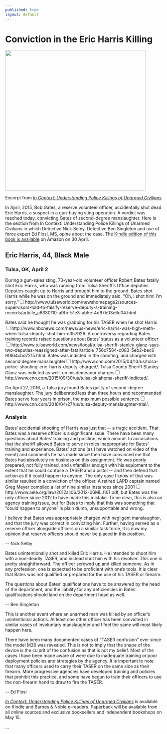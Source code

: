 ```yaml
---
published: true
layout: default
---
```

<h1>Conviction in the Eric Harris Killing</h1>
<p><img class="right" width="450px" src="https://nselby.github.io/assets/img/sorry_I_shot_him.png" /></p>

<p>Excerpt from <em><a href="http://www.amazon.com/Context-Understanding-Killings-Unarmed-Civilians-ebook/dp/B01DO9NTAG/ref=sr_1_2" target="_blank">In Context: Understanding Police Killings of Unarmed Civilians</a></em> </p>


<p>In April, 2015, Bob Gates, a reserve volunteer officer, accidentally shot dead Eric Harris, a suspect in a gun-buying sting operation. A verdict was reached today, convicting Gates of second-degree manslaughter. Here is the section from In Context: Understanding Police Killings of Unarmed Civilians in which Detective Nick Selby, Detective Ben Singleton and use of force expert Ed Flosi, MS, opine about the case. The <a href="http://www.amazon.com/Context-Understanding-Killings-Unarmed-Civilians-ebook/dp/B01DO9NTAG/ref=sr_1_2" target="_blank">Kindle edition of this book is available</a> on Amazon on 30 April. </p>


<h2>Eric Harris, 44, Black Male</h2>

<h3>Tulsa, OK, April 2</h3>

<p>During a gun-sales sting, 73-year-old volunteer officer Robert Bates fatally shot Eric Harris, who was running from Tulsa Sheriff’s Office deputies. Deputies caught up to Harris and brought him to the ground. Bates shot Harris while he was on the ground and immediately said, “Oh, I shot him! I’m sorry.”<label for="sn-demo" class="margin-toggle sidenote-number"></label><input type="checkbox" id="sn-demo" class="margin-toggle"/><span class="sidenote">http://www.tulsaworld.com/newshomepage2/sources-supervisors-told-to-falsify-reserve-deputy-s-training-records/article_a6330f10-a9fb-51e3-ab5e-4d97b03c6c04.html</span></p>

<p>Bates said he thought he was grabbing for his TASER when he shot Harris<label for="sn-demo" class="margin-toggle sidenote-number"></label><input type="checkbox" id="sn-demo" class="margin-toggle"/><span class="sidenote">http://www.nbcnews.com/news/us-news/eric-harris-was-high-meth-when-tulsa-deputy-shot-him-n357926</span>. A controversy regarding Bates training records raised questions about Bates’ status as a volunteer officer<label for="sn-demo" class="margin-toggle sidenote-number"></label><input type="checkbox" id="sn-demo" class="margin-toggle"/><span class="sidenote">http://www.tulsaworld.com/news/local/tulsa-sheriff-stanley-glanz-says-two-deputies-reassigned-after-fatal/article_756c7584-c083-5eb2-bec6-9f864cbd7215.html</span>. Bates was indicted in the shooting, and charged with second degree manslaughter<label for="sn-demo" class="margin-toggle sidenote-number"></label><input type="checkbox" id="sn-demo" class="margin-toggle"/><span class="sidenote">http://www.cnn.com/2015/04/13/us/tulsa-police-shooting-eric-harris-deputy-charged/</span>. Tulsa County Sheriff Stanley Glanz was indicted as well, on misdemeanor charges<label for="sn-demo" class="margin-toggle sidenote-number"></label><input type="checkbox" id="sn-demo" class="margin-toggle"/><span class="sidenote">http://www.cnn.com/2015/09/30/us/tulsa-oklahoma-sheriff-indicted/</span>.</p>

<p>On April 27, 2016, a Tulsa jury found Bates guilty of second-degree manslaughter. The jury deliberated less than three hours and recommended Bates serve four years in prison, the maximum possible sentence<label for="sn-demo" class="margin-toggle sidenote-number"></label><input type="checkbox" id="sn-demo" class="margin-toggle"/><span class="sidenote">http://www.cnn.com/2016/04/27/us/tulsa-deputy-manslaughter-trial/</span>.</p>

<h3>Analysis</h3>

<p>Bates’ accidental shooting of Harris was just that -- a tragic accident. That Bates was a reserve officer is a significant issue. There have been many questions about Bates’ training and position, which amount to accusations that the sheriff allowed Bates to serve in roles inappropriate for Bates’ training and experience. Bates’ actions (as I have watched on video of the event) and comments he has made since then have convinced me that Bates had absolutely no business on this assignment. He was poorly prepared, not fully trained, and unfamiliar enough with his equipment to the extent that he could confuse a TASER and a pistol -- and then defend that action as if it could happen to anyone. The only case I know of that was similar resulted in a conviction of the officer. A retired LAPD captain named Greg Meyer compiled a list of nine similar instances since 2001<label for="sn-demo" class="margin-toggle sidenote-number"></label><input type="checkbox" id="sn-demo" class="margin-toggle"/><span class="sidenote">http://www.aele.org/law/2012all06/2012-06MLJ101.pdf</span>, but Bates was the only officer since 2012 to have made this mistake. To be clear, this is also an agency training issue, but for Bates to imply that this was something that “could happen to anyone” is plain dumb, unsupportable and wrong.</p>

<p>I believe that Bates was appropriately charged with negligent manslaughter, and that the jury was correct in convicting him. Further, having served as a reserve officer alongside officers on a similar task force, it is now my opinion that reserve officers should never be placed in this position.</p>

<p>-- Nick Selby</p>

<p>Bates unintentionally shot and killed Eric Harris. He intended to shoot him with a non-deadly TASER, and instead shot him with his revolver. This one is pretty straightforward. The officer screwed up and killed someone. As in any profession, one is expected to be proficient with one’s tools. It is clear that Bates was not qualified or prepared for the use of his TASER or firearm. </p>

<p>The questions about Bates’ qualifications have to be answered by the head of the department, and the liability for any deficiencies in Bates’ qualifications should land on the department head as well.</p>

<p>-- Ben Singleton</p>

<p>This is another event where an unarmed man was killed by an officer’s unintentional actions. At least one other officer has been convicted in similar cases of involuntary manslaughter and I feel the same will most likely happen here.</p>

<p>There have been many documented cases of “TASER confusion” ever since the model M26 was revealed. This is not to imply that the shape of the device is the culprit of the confusion as that is not my belief. Most of the cases I have been made aware of were due to inadequate training or poor deployment policies and strategies by the agency. It is important to note that many officers used to carry their TASER on the same side as their firearm. More progressive agencies have developed training and policies that prohibit this practice, and some have begun to train their officers to use the non-firearm hand to draw to fire the TASER.</p>

<p>-- Ed Flosi</p>

<p><em><a href="http://www.amazon.com/Context-Understanding-Killings-Unarmed-Civilians-ebook/dp/B01DO9NTAG/ref=sr_1_2" target="_blank">In Context: Understanding Police Killings of Unarmed Civilians</a></em> is available on Kindle and Barnes &amp; Noble e-readers. Paperback will be available from all online sources and exclusive booksellers and independent bookshops on May 15.</p> 

<p>...</p>

